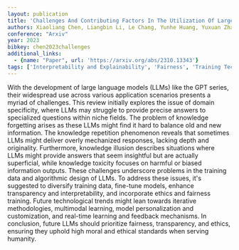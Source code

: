 ```yaml
---
layout: publication
title: 'Challenges And Contributing Factors In The Utilization Of Large Language Models (llms)'
authors: Xiaoliang Chen, Liangbin Li, Le Chang, Yunhe Huang, Yuxuan Zhao, Yuxiao Zhang, Dinuo Li
conference: "Arxiv"
year: 2023
bibkey: chen2023challenges
additional_links:
  - {name: "Paper", url: 'https://arxiv.org/abs/2310.13343'}
tags: ['Interpretability and Explainability', 'Fairness', 'Training Techniques', 'Model Architecture', 'GPT', 'Multimodal Models', 'Survey Paper', 'Bias Mitigation', 'Reinforcement Learning', 'Ethics and Bias', 'Interpretability', 'Responsible AI']
---
```

With the development of large language models (LLMs) like the GPT series,
their widespread use across various application scenarios presents a myriad of
challenges. This review initially explores the issue of domain specificity,
where LLMs may struggle to provide precise answers to specialized questions
within niche fields. The problem of knowledge forgetting arises as these LLMs
might find it hard to balance old and new information. The knowledge repetition
phenomenon reveals that sometimes LLMs might deliver overly mechanized
responses, lacking depth and originality. Furthermore, knowledge illusion
describes situations where LLMs might provide answers that seem insightful but
are actually superficial, while knowledge toxicity focuses on harmful or biased
information outputs. These challenges underscore problems in the training data
and algorithmic design of LLMs. To address these issues, it's suggested to
diversify training data, fine-tune models, enhance transparency and
interpretability, and incorporate ethics and fairness training. Future
technological trends might lean towards iterative methodologies, multimodal
learning, model personalization and customization, and real-time learning and
feedback mechanisms. In conclusion, future LLMs should prioritize fairness,
transparency, and ethics, ensuring they uphold high moral and ethical standards
when serving humanity.
